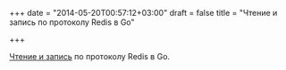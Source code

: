 +++
date = "2014-05-20T00:57:12+03:00"
draft = false
title = "Чтение и запись по протоколу Redis в Go"

+++

<p><a href="http://www.redisgreen.net/blog/2014/05/16/reading-and-writing_redis_protocol/">Чтение и запись</a> по протоколу Redis в Go.</p>

